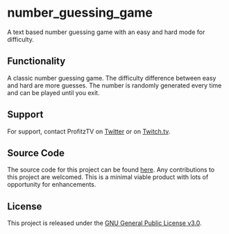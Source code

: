# number_guessing_game
A text based number guessing game with an easy and hard mode for difficulty.

## Functionality
A classic number guessing game.  The difficulty difference between easy and hard are more guesses.
The number is randomly generated every time and can be played until you exit.

## Support
For support, contact ProfitzTV on [Twitter](https://www.twitter.com/profitztv) or on [Twitch.tv](https://www.twitch.tv/profitztv).

## Source Code
The source code for this project can be found [here](https://github.com/Profitz/number_guessing_game).
Any contributions to this project are welcomed.  This is a minimal viable product with lots of opportunity for enhancements.

## License
This project is released under the [GNU General Public License v3.0](https://www.gnu.org/licenses/gpl-3.0.html).

